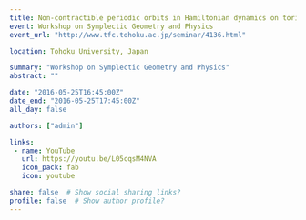 ```yaml
---
title: Non-contractible periodic orbits in Hamiltonian dynamics on tori
event: Workshop on Symplectic Geometry and Physics
event_url: "http://www.tfc.tohoku.ac.jp/seminar/4136.html"

location: Tohoku University, Japan

summary: "Workshop on Symplectic Geometry and Physics"
abstract: ""

date: "2016-05-25T16:45:00Z"
date_end: "2016-05-25T17:45:00Z"
all_day: false

authors: ["admin"]

links:
 - name: YouTube
   url: https://youtu.be/L05cqsM4NVA
   icon_pack: fab
   icon: youtube

share: false  # Show social sharing links?
profile: false  # Show author profile?
---
```

